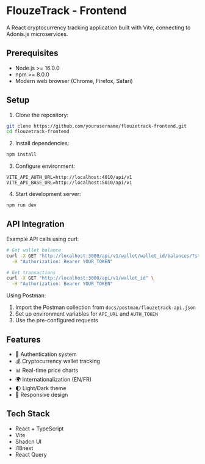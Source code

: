 # FlouzeTrack - Frontend

A React cryptocurrency tracking application built with Vite, connecting to Adonis.js microservices.

## Prerequisites

- Node.js >= 16.0.0
- npm >= 8.0.0
- Modern web browser (Chrome, Firefox, Safari)

## Setup

1. Clone the repository:

```bash
git clone https://github.com/yourusername/flouzetrack-frontend.git
cd flouzetrack-frontend
```

2. Install dependencies:

```bash
npm install
```

3. Configure environment:

```env
VITE_API_AUTH_URL=http://localhost:4010/api/v1
VITE_API_BASE_URL=http://localhost:5010/api/v1
```

4. Start development server:

```bash
npm run dev
```

## API Integration

Example API calls using curl:

```bash
# Get wallet balance
curl -X GET "http://localhost:3000/api/v1/wallet/wallet_id/balances/?startDate=2023-10-23&endDate=2025-01-14" \
  -H "Authorization: Bearer YOUR_TOKEN"

# Get transactions
curl -X GET "http://localhost:3000/api/v1/wallet_id" \
  -H "Authorization: Bearer YOUR_TOKEN"
```

Using Postman:

1. Import the Postman collection from `docs/postman/flouzetrack-api.json`
2. Set up environment variables for `API_URL` and `AUTH_TOKEN`
3. Use the pre-configured requests

## Features

- 🔐 Authentication system
- 💰 Cryptocurrency wallet tracking
- 📊 Real-time price charts
- 🌍 Internationalization (EN/FR)
- 🌓 Light/Dark theme
- 📱 Responsive design

## Tech Stack

- React + TypeScript
- Vite
- Shadcn UI
- i18next
- React Query
